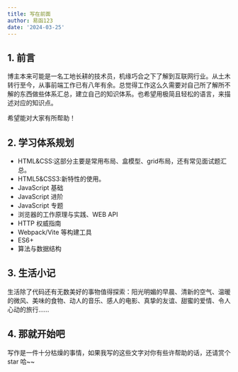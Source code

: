 ```yaml
---
title: 写在前面
author: 易函123
date: '2024-03-25'
---
```


## 1. 前言

博主本来可能是一名工地长耕的技术员，机缘巧合之下了解到互联网行业。从土木转行至今，从事前端工作已有八年有余。总觉得工作这么久需要对自己所了解所不解的东西做些体系汇总，建立自己的知识体系。也希望用极简且轻松的语言，来描述对应的知识点。

希望能对大家有所帮助！

## 2. 学习体系规划

- HTML&CSS:这部分主要是常用布局、盒模型、grid布局，还有常见面试题汇总。
- HTML5&CSS3:新特性的使用。
- JavaScript 基础
- JavaScript 进阶
- JavaScript 专题
- 浏览器的工作原理与实践、WEB API
- HTTP 权威指南
- Webpack/Vite 等构建工具
- ES6+
- 算法与数据结构

## 3. 生活小记

生活除了代码还有无数美好的事物值得探索：阳光明媚的早晨、清新的空气、温暖的微风、美味的食物、动人的音乐、感人的电影、真挚的友谊、甜蜜的爱情、令人心动的旅行……

## 4. 那就开始吧

写作是一件十分枯燥的事情，如果我写的这些文字对你有些许帮助的话，还请赏个 star 哈~~
